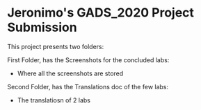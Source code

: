# Jeronimo's GADS_2020 Project Submission

This project presents two folders:

First Folder, has the Screenshots for the concluded labs:
-  Where all the screenshots are stored

Second Folder, has the Translations doc of the few labs:
- The translatiosn of 2 labs
